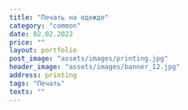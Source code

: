 ```yaml
---
title: "Печать на одежде"
category: "common"
date: 02.02.2022
price: ""
layout: portfolio
post_image: "assets/images/printing.jpg"
header_image: "assets/images/banner_12.jpg"
address: printing
tags: "Печать"
texts: ""
---
```

